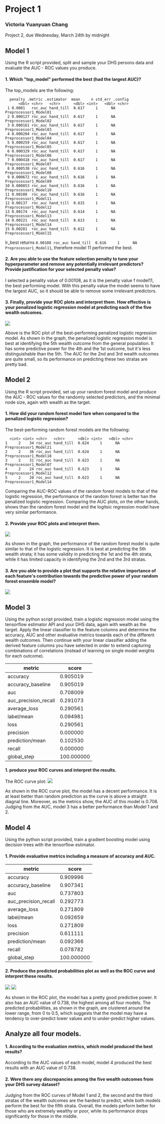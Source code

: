 # Project 1
### Victoria Yuanyuan Chang

Project 2, due Wednesday, March 24th by midnight

## Model 1
Using the R script provided, split and sample your DHS persons data and evaluate the AUC - ROC values you produce.
#### 1. Which "top_model" performed the best (had the largest AUC)?

The top_models are the following:
```
  penalty .metric .estimator  mean     n std_err .config              
      <dbl> <chr>   <chr>      <dbl> <int>   <dbl> <chr>                
 1 0.0001   roc_auc hand_till  0.617     1      NA Preprocessor1_Model01
 2 0.000127 roc_auc hand_till  0.617     1      NA Preprocessor1_Model02
 3 0.000161 roc_auc hand_till  0.617     1      NA Preprocessor1_Model03
 4 0.000204 roc_auc hand_till  0.617     1      NA Preprocessor1_Model04
 5 0.000259 roc_auc hand_till  0.617     1      NA Preprocessor1_Model05
 6 0.000329 roc_auc hand_till  0.617     1      NA Preprocessor1_Model06
 7 0.000418 roc_auc hand_till  0.617     1      NA Preprocessor1_Model07
 8 0.000530 roc_auc hand_till  0.616     1      NA Preprocessor1_Model08
 9 0.000672 roc_auc hand_till  0.616     1      NA Preprocessor1_Model09
10 0.000853 roc_auc hand_till  0.616     1      NA Preprocessor1_Model10
11 0.00108  roc_auc hand_till  0.616     1      NA Preprocessor1_Model11
12 0.00137  roc_auc hand_till  0.615     1      NA Preprocessor1_Model12
13 0.00174  roc_auc hand_till  0.614     1      NA Preprocessor1_Model13
14 0.00221  roc_auc hand_till  0.613     1      NA Preprocessor1_Model14
15 0.00281  roc_auc hand_till  0.612     1      NA Preprocessor1_Model15

```
lr_best returns ```0.00108 roc_auc hand_till  0.616     1      NA Preprocessor1_Model11```, therefore model 11 performed the best.

#### 2. Are you able to use the feature selection penalty to tune your hyperparameter and remove any potentially irrelevant predictors? Provide justification for your selected penalty value? 

I selected a penality value of 0.00108, as it is the penalty value f model11, the best performing model. With this penalty value the model seems to have the largest AUC, so it should be able to remove some irrelevant predictors. 

#### 3. Finally, provide your ROC plots and interpret them. How effective is your penalized logistic regression model at predicting each of the five wealth outcomes.
![](lr_auc.png)

Above is the ROC plot of the best-performing penalized logistic regression model. As shown in the graph, the penalized logistic regression model is best at identifying the 5th wealth outcome from the general population. It has some predictive power for the 4th and the 1st outcome, but it's less distinguishable than the 5th. The AUC for the 2nd and 3rd wealth outcomes are quite small, so its performance on predicting these two stratas are pretty bad.

## Model 2
Using the R script provided, set up your random forest model and produce the AUC - ROC values for the randomly selected predictors, and the minimal node size, again with wealth as the target.
#### 1. How did your random forest model fare when compared to the penalized logistic regression?
The best-performing random forest models are the following:

```  mtry min_n .metric .estimator  mean     n std_err .config              
  <int> <int> <chr>   <chr>      <dbl> <int>   <dbl> <chr>                
1     2    34 roc_auc hand_till  0.624     1      NA Preprocessor1_Model21
2     2    36 roc_auc hand_till  0.624     1      NA Preprocessor1_Model18
3     2    31 roc_auc hand_till  0.623     1      NA Preprocessor1_Model07
4     2    24 roc_auc hand_till  0.623     1      NA Preprocessor1_Model12
5     2    20 roc_auc hand_till  0.623     1      NA Preprocessor1_Model14
```
Comparing the AUC-ROC values of the random forest models to that of the logistic regression, the performance of the random forest is better han the penalized logistic regression. Comparing the AUC plots, on the other hands, shows than the random forest model and the logitsic regression model have very similar performance.

#### 2. Provide your ROC plots and interpret them.
![](rf_auc.png)

As shown in the graph, the performance of the random forest model is quite similar to that of the logistic regression. It is best at predicting the 5th wealth strata; it has some validity in predicting the 1st and the 4th strata, while it has limited capacity in identifying the 2nd and the 3rd stratas.

#### 3. Are you able to provide a plot that supports the relative importance of each feature's contribution towards the predictive power of your random forest ensemble model?

![](last_rf_fit.png)

## Model 3
Using the python script provided, train a logistic regression model using the tensorflow estimator API and your DHS data, again with wealth as the target. Apply the linear classifier to the feature columns and determine the accuracy, AUC and other evaluative metrics towards each of the different wealth outcomes. Then continue with your linear classifier adding the derived feature columns you have selected in order to extend capturing combinations of correlations (instead of learning on single model weights for each outcome). 
 
| metric | score |
|----------|-------------|
|accuracy             |     0.905019|
|accuracy_baseline     |    0.905019|
|auc                    |   0.708009|
|auc_precision_recall    |  0.291073|
|average_loss            |  0.290561|
|label/mean               | 0.094981|
|loss                     | 0.290561|
|precision                | 0.000000|
|prediction/mean          | 0.102530|
|recall                   | 0.000000|
|global_step            | 100.000000|

#### 1. produce your ROC curves and interpret the results.
The ROC curve plot: ![](linear_roc.png)

As shown in the ROC curve plot, the model has a decent performance. It is at least better than random prediction as the curve is above a straight diagnal line. Moreover, as the metrics show, the AUC of this model is 0.708. Judging from the AUC, model 3 has a better performance than Model 1 and 2.

## Model 4
Using the python script provided, train a gradient boosting model using decision trees with the tensorflow estimator. 

#### 1. Provide evaluative metrics including a measure of accuracy and AUC. 

| metric | score |
|----------|-------------|
|accuracy             |     0.909996|
|accuracy_baseline     |    0.907341|
|auc                    |   0.737803|
|auc_precision_recall    |  0.292773|
|average_loss             | 0.271809|
|label/mean             |   0.092659|
|loss              |        0.271809|
|precision          |       0.611111|
|prediction/mean     |      0.092366|
|recall               |     0.078782|
|global_step           |  100.000000|

#### 2. Produce the predicted probabilities plot as well as the ROC curve and interpret these results.
![](tree_roc.png)
![](tree_pp.png)

As shown in the ROC plot, the model has a pretty good predictive power. It also has an AUC value of 0.738, the highest among all four models. The predicted probabilities, as shown in the graph, are clustered around the lower range, from 0 to 0.5, which suggests that the model may have a tendency to over-predict lower values and to under-predict higher values.

## Analyze all four models. 

#### 1. According to the evaluation metrics, which model produced the best results? 
According to the AUC values of each model, model 4 produced the best results with an AUC value of 0.738. 

#### 2. Were there any discrepancies among the five wealth outcomes from your DHS survey dataset?
Judging from the ROC curves of Model 1 and 2, the second and the third stratas of the wealth outcomes are the hardest to predict, while both models perform the best for the fifth strata. Overall, the models perform better for those who are extremely wealthy or poor, while its performance drops significantly for those in the middle. 
